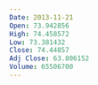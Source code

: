 ```yaml
---
Date: 2013-11-21
Open: 73.942856
High: 74.458572
Low: 73.381432
Close: 74.44857
Adj Close: 63.806152
Volume: 65506700
---
```


